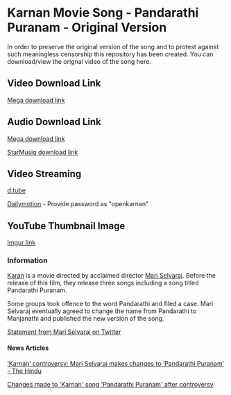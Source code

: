 # Karnan Movie Song - Pandarathi Puranam - Original Version

In order to preserve the original version of the song and to protest against such meaningless censorship this repository has been created. You can download/view the orignal video of the song here.

## Video Download Link

[Mega download link](https://mega.nz/file/qlhmCZrR#QqYOHJwYjNc-dQ-D_sE_hQafWwZFF-eAdpStCGrigCs)

## Audio Download Link

[Mega download link](https://mega.nz/file/b0wCkJ6R#k7y8W8zgDKbLKT4p5DUEPMDEEG65pKfa6a_Q66e55Z0)

[StarMusiq download link](https://www.starmusiq.top/movies/karnan-2021-tamil-movie-songs-7114-starmusiq-download.html)

## Video Streaming

[d.tube](https://d.tube/v/devterminalone66/QmRNQBN9ytf4oEjLWo5uVqVCFgUMR8Uq4CXttjk4igLkwd)

[Dailymotion](https://dai.ly/x8085av) - Provide password as "openkarnan"

## YouTube Thumbnail Image

[Imgur link](https://i.imgur.com/42kkfto.jpeg)

### Information

[Karan](https://en.wikipedia.org/wiki/Karnan_(2021_film)) is a movie directed by acclaimed director [Mari Selvaraj](https://en.wikipedia.org/wiki/Mari_Selvaraj). Before the release of this film, they release three songs including a song titled Pandarathi Puranam.

Some groups took offence to the word Pandarathi and filed a case. Mari Selvaraj eventually agreed to change the name from Pandarathi to Manjanathi and published the new version of the song.

[Statement from Mari Selvaraj on Twitter](https://twitter.com/mari_selvaraj/status/1374963251050516482)

#### News Articles

[‘Karnan’ controversy: Mari Selvaraj makes changes to ‘Pandarathi Puranam’ - The Hindu](https://www.thehindu.com/entertainment/movies/karnan-controversy-mari-selvaraj-makes-changes-to-pandarathi-puranam/article34159206.ece)

[Changes made to 'Karnan' song 'Pandarathi Puranam' after controversy](https://www.thenewsminute.com/article/changes-made-karnan-song-pandarathi-puranam-after-controversy-145910)
